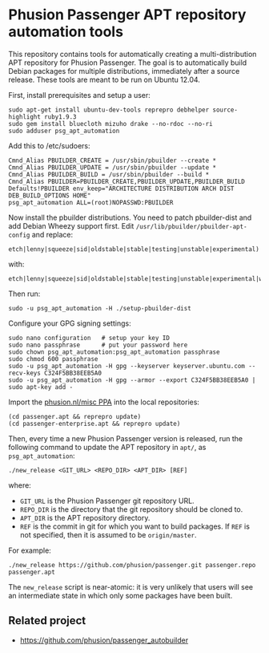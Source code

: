 # Phusion Passenger APT repository automation tools

This repository contains tools for automatically creating a multi-distribution APT repository for Phusion Passenger. The goal is to automatically build Debian packages for multiple distributions, immediately after a source release. These tools are meant to be run on Ubuntu 12.04.

First, install prerequisites and setup a user:

    sudo apt-get install ubuntu-dev-tools reprepro debhelper source-highlight ruby1.9.3
    sudo gem install bluecloth mizuho drake --no-rdoc --no-ri
    sudo adduser psg_apt_automation

Add this to /etc/sudoers:

    Cmnd_Alias PBUILDER_CREATE = /usr/sbin/pbuilder --create *
    Cmnd_Alias PBUILDER_UPDATE = /usr/sbin/pbuilder --update *
    Cmnd_Alias PBUILDER_BUILD = /usr/sbin/pbuilder --build *
    Cmnd_Alias PBUILDER=PBUILDER_CREATE,PBUILDER_UPDATE,PBUILDER_BUILD
    Defaults!PBUILDER env_keep="ARCHITECTURE DISTRIBUTION ARCH DIST DEB_BUILD_OPTIONS HOME"
    psg_apt_automation ALL=(root)NOPASSWD:PBUILDER

Now install the pbuilder distributions. You need to patch pbuilder-dist and add Debian Wheezy support first. Edit `/usr/lib/pbuilder/pbuilder-apt-config` and replace:

    etch|lenny|squeeze|sid|oldstable|stable|testing|unstable|experimental)

with:

    etch|lenny|squeeze|sid|oldstable|stable|testing|unstable|experimental|wheezy)

Then run:

    sudo -u psg_apt_automation -H ./setup-pbuilder-dist

Configure your GPG signing settings:

    sudo nano configuration   # setup your key ID
    sudo nano passphrase      # put your password here
    sudo chown psg_apt_automation:psg_apt_automation passphrase
    sudo chmod 600 passphrase
    sudo -u psg_apt_automation -H gpg --keyserver keyserver.ubuntu.com --recv-keys C324F5BB38EEB5A0
    sudo -u psg_apt_automation -H gpg --armor --export C324F5BB38EEB5A0 | sudo apt-key add -

Import the [phusion.nl/misc PPA](https://launchpad.net/~phusion.nl/+archive/misc) into the local repositories:

    (cd passenger.apt && reprepro update)
    (cd passenger-enterprise.apt && reprepro update)

Then, every time a new Phusion Passenger version is released, run the following command to update the APT repository in `apt/`, as `psg_apt_automation`:

    ./new_release <GIT_URL> <REPO_DIR> <APT_DIR> [REF]

where:

 * `GIT_URL` is the Phusion Passenger git repository URL.
 * `REPO_DIR` is the directory that the git repository should be cloned to.
 * `APT_DIR` is the APT repository directory.
 * `REF` is the commit in git for which you want to build packages. If `REF` is not specified, then it is assumed to be `origin/master`.

For example:

    ./new_release https://github.com/phusion/passenger.git passenger.repo passenger.apt

The `new_release` script is near-atomic: it is very unlikely that users will see an intermediate state in which only some packages have been built.

## Related project

 * https://github.com/phusion/passenger_autobuilder
